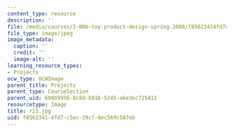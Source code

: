```yaml
---
content_type: resource
description: ''
file: /media/courses/2-00b-toy-product-design-spring-2008/f85623414fd7c5ec29cf0ec569c587eb_r23.jpg
file_type: image/jpeg
image_metadata:
  caption: ''
  credit: ''
  image-alt: ''
learning_resource_types:
- Projects
ocw_type: OCWImage
parent_title: Projects
parent_type: CourseSection
parent_uid: 690b9956-8c8d-b91b-5245-a6e3ec725412
resourcetype: Image
title: r23.jpg
uid: f8562341-4fd7-c5ec-29cf-0ec569c587eb
---
```

